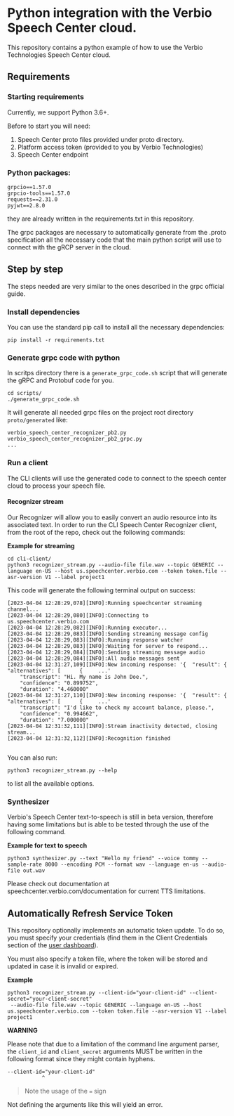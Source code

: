 # Python integration with the Verbio Speech Center cloud.

This repository contains a python example of how to use the Verbio Technologies Speech Center cloud.

## Requirements

### Starting requirements 
Currently, we support Python 3.6+.

Before to start you will need:

1. Speech Center proto files provided under proto directory.
2. Platform access token (provided to you by Verbio Technologies)
3. Speech Center endpoint



### Python packages:
```text
grpcio==1.57.0
grpcio-tools==1.57.0
requests==2.31.0
pyjwt==2.8.0
```
they are already written in the requirements.txt in this repository.

The grpc packages are necessary to automatically generate from the .proto specification all the necessary code that the main python script will use to connect with the gRCP server in the cloud.

##  Step by step
The steps needed are very similar to the ones described in the grpc official guide.

### Install dependencies
You can use the standard pip call to install all the necessary dependencies:
```shell
pip install -r requirements.txt
```

### Generate grpc code with python
In scritps directory there is a `generate_grpc_code.sh` script that will generate the gRPC and Protobuf code for you.
```shell
cd scripts/
./generate_grpc_code.sh

```
It will generate all needed grpc files on the project root directory `proto/generated` like:

```shell
verbio_speech_center_recognizer_pb2.py
verbio_speech_center_recognizer_pb2_grpc.py
...
```

### Run a client

The CLI clients will use the generated code to connect to the speech center cloud to process your speech file.  
  

#### Recognizer stream

Our Recognizer will allow you to easily convert an audio resource into its associated text. In order to run the CLI Speech Center Recognizer client, from the root of the repo, check out the following commands:

**Example for streaming**

```shell
cd cli-client/
python3 recognizer_stream.py --audio-file file.wav --topic GENERIC --language en-US --host us.speechcenter.verbio.com --token token.file --asr-version V1 --label project1
```

This code will generate the following terminal output on success:
```shell
[2023-04-04 12:28:29,078][INFO]:Running speechcenter streaming channel...
[2023-04-04 12:28:29,080][INFO]:Connecting to us.speechcenter.verbio.com
[2023-04-04 12:28:29,082][INFO]:Running executor...
[2023-04-04 12:28:29,083][INFO]:Sending streaming message config
[2023-04-04 12:28:29,083][INFO]:Running response watcher
[2023-04-04 12:28:29,083][INFO]:Waiting for server to respond...
[2023-04-04 12:28:29,084][INFO]:Sending streaming message audio
[2023-04-04 12:28:29,084][INFO]:All audio messages sent
[2023-04-04 12:31:27,109][INFO]:New incoming response: '{  "result": {    "alternatives": [      {     ...'
	"transcript": "Hi. My name is John Doe.",
	"confidence": "0.899752",
	"duration": "4.460000"
[2023-04-04 12:31:27,110][INFO]:New incoming response: '{  "result": {    "alternatives": [      {     ...'
	"transcript": "I'd like to check my account balance, please.",
	"confidence": "0.994662",
	"duration": "7.000000"
[2023-04-04 12:31:32,111][INFO]:Stream inactivity detected, closing stream...
[2023-04-04 12:31:32,112][INFO]:Recognition finished


```

You can also run:
```shell
python3 recognizer_stream.py --help
```
  
to list all the available options.

### Synthesizer

Verbio's Speech Center text-to-speech is still in beta version, therefore having some limitations but is able to be tested through the use of the following command.

**Example for text to speech**
```
python3 synthesizer.py --text "Hello my friend" --voice tommy --sample-rate 8000 --encoding PCM --format wav --language en-us --audio-file out.wav
```

Please check out documentation at speechcenter.verbio.com/documentation for current TTS limitations.

## Automatically Refresh Service Token
This repository optionally implements an automatic token update. To do so, you must specify your credentials (find them in the Client Credentials section of the [user dashboard](https://dashboard.speechcenter.verbio.com)).

You must also specify a token file, where the token will be stored and updated in case it is invalid or expired.

**Example**
```shell
python3 recognizer_stream.py --client-id="your-client-id" --client-secret="your-client-secret"
 --audio-file file.wav --topic GENERIC --language en-US --host us.speechcenter.verbio.com --token token.file --asr-version V1 --label project1

```

**WARNING**

Please note that due to a limitation of the command line argument parser, the `client_id` and `client_secret` arguments MUST be written in the following format since they might contain hyphens.

```text
--client-id="your-client-id"
           ^
```
> Note the usage of the `=` sign


Not defining the arguments like this will yield an error.
